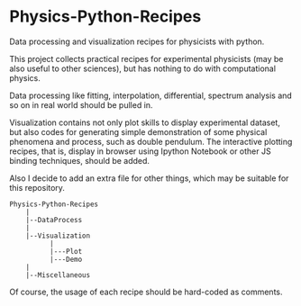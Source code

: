 Physics-Python-Recipes
======================

Data processing and visualization recipes for physicists with python.

This project collects practical recipes for experimental physicists (may be also useful to other sciences), but has nothing to do with computational physics. 

Data processing like fitting, interpolation, differential, spectrum analysis and so on in real world should be pulled in. 

Visualization contains not only plot skills to display experimental dataset, but also codes for generating simple demonstration of some physical phenomena and process, such as double pendulum. The interactive plotting recipes, that is, display in browser using Ipython Notebook or other JS binding techniques, should be added.

Also I decide to add an extra file for other things, which may be suitable for this repository.


    Physics-Python-Recipes
        |
        |--DataProcess
        |
        |--Visualization
              |
              |---Plot
              |---Demo
        |
        |--Miscellaneous

Of course, the usage of each recipe should be hard-coded as comments.
